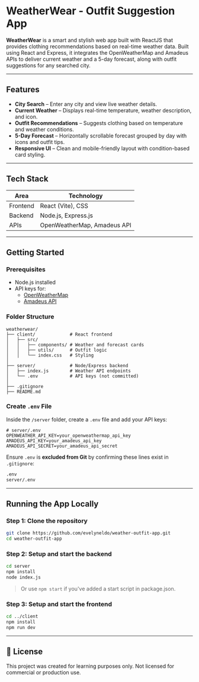 # WeatherWear - Outfit Suggestion App

**WeatherWear** is a smart and stylish web app built with ReactJS that provides clothing recommendations based on real-time weather data. Built using React and Express, it integrates the OpenWeatherMap and Amadeus APIs to deliver current weather and a 5-day forecast, along with outfit suggestions for any searched city.

---

## Features

- **City Search** – Enter any city and view live weather details.
- **Current Weather** – Displays real-time temperature, weather description, and icon.
- **Outfit Recommendations** – Suggests clothing based on temperature and weather conditions.
- **5-Day Forecast** – Horizontally scrollable forecast grouped by day with icons and outfit tips.
- **Responsive UI** – Clean and mobile-friendly layout with condition-based card styling.

---

## Tech Stack

| Area       | Technology                         |
|------------|-------------------------------------|
| Frontend   | React (Vite), CSS                  |
| Backend    | Node.js, Express.js                |
| APIs       | OpenWeatherMap, Amadeus API        |

---

## Getting Started

### Prerequisites
- Node.js installed
- API keys for:
  - [OpenWeatherMap](https://openweathermap.org/api)
  - [Amadeus API](https://developers.amadeus.com)

### Folder Structure
```
weatherwear/
├── client/             # React frontend
│   ├── src/
│   │   ├── components/ # Weather and forecast cards
│   │   ├── utils/      # Outfit logic
│   │   └── index.css   # Styling
│
├── server/             # Node/Express backend
│   ├── index.js        # Weather API endpoints
│   └── .env            # API keys (not committed)
│
├── .gitignore
├── README.md
```

### Create `.env` File
Inside the `/server` folder, create a `.env` file and add your API keys:

```env
# server/.env
OPENWEATHER_API_KEY=your_openweathermap_api_key
AMADEUS_API_KEY=your_amadeus_api_key
AMADEUS_API_SECRET=your_amadeus_api_secret
```

Ensure `.env` is **excluded from Git** by confirming these lines exist in `.gitignore`:
```bash
.env
server/.env
```

---

## Running the App Locally

### Step 1: Clone the repository
```bash
git clone https://github.com/evelyneldo/weather-outfit-app.git
cd weather-outfit-app
```

### Step 2: Setup and start the backend
```bash
cd server
npm install
node index.js
```
> Or use `npm start` if you've added a start script in package.json.

### Step 3: Setup and start the frontend
```bash
cd ../client
npm install
npm run dev
```
---

## 📄 License
This project was created for learning purposes only. Not licensed for commercial or production use.
